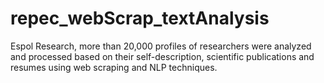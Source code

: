 # repec_webScrap_textAnalysis
Espol Research, more than 20,000 profiles of researchers were analyzed and processed based on their self-description, scientific publications and resumes using web scraping and NLP techniques.
